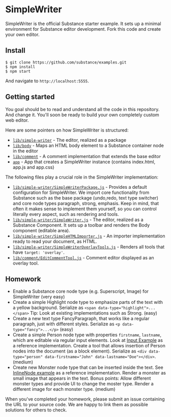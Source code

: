 # SimpleWriter

SimpleWriter is the official Substance starter example. It sets up a minimal environment for Substance editor development. Fork this code and create your own editor.

## Install

```
$ git clone https://github.com/substance/examples.git
$ npm install
$ npm start
```

And navigate to `http://localhost:5555`.

## Getting started

You goal should be to read and understand all the code in this repository. And change it. You'll soon be ready to build your own completely custom web editor.

Here are some pointers on how SimpleWriter is structured:

- [`lib/simple-writer`](lib/simple-writer) - The editor, realized as a package
- [`lib/body`](lib/body) - Maps an HTML body element to a Substance container node in the editor
- [`lib/comment`](lib/comment) - A comment implementation that extends the base editor
- [`app`](app) - App that creates a SimpleWriter instance (contains index.html, app.js and app.css)

The following files play a crucial role in the SimpleWriter implementation:

- [`lib/simple-writer/SimpleWriterPackage.js`](lib/simple-writer/SimpleWriterPackage.js) - Provides a default configuration for SimpleWriter. We import core functionality from Substance such as the base package (undo,redo, text type switcher) and core node types paragraph, strong, emphasis. Keep in mind, that often it makes sense to implement them yourself, so you can control literally every aspect, such as rendering and tools.
- [`lib/simple-writer/SimpleWriter.js`](lib/simple-writer/SimpleWriter.js) - The editor, realized as a Substance Component. It sets up a toolbar and renders the Body component (editable area).
- [`lib/simple-writer/SimpleHTMLImporter.js`](lib/simple-writer/SimpleHTMLImporter.js) - An importer implementation ready to read your document, as HTML.
- [`lib/simple-writer/SimpleWriterOverlayTools.js`](lib/simple-writer/SimpleWriterOverlayTools.js) - Renders all tools that have `target: 'overlay'`.
- [`lib/comment/EditCommentTool.js`](lib/comment/EditCommentTool.js) - Comment editor displayed as an overlay tool.

## Homework

- Enable a Substance core node type (e.g. Superscript, Image) for SimpleWriter (very easy)
- Create a simple Highlight node type to emphasize parts of the text with a yellow background. Serialize as `<span data-type="highlight">...</span>` Tip: Look at existing implementations such as Strong. (easy)
- Create a new text type FancyParagraph, that works like a regular paragraph, just with different styles. Serialize as `<p data-type="fancy">...</p>` (easy)
- Create a simple Person node type with properties `firstname`, `lastname`, which are editable via regular input elements. Look at [Input Example](https://github.com/substance/examples/blob/v1.0.0-beta.5/input) as a reference implementation. Create a tool that allows insertion of Person nodes into the document (as a block element). Serialize as `<div data-type="person" data-firstname="John" data-lastname="Doe"></div>`. (medium)
- Create new Monster node type that can be inserted inside the text. See [InlineNode example](https://github.com/substance/examples/blob/v1.0.0-beta.5/inline-node) as a reference implementation. Render a monster as small image that appears in the text. Bonus points: Allow different monster types and provide UI to change the moster type. Render a different image for each monster type. (medium)

When you've completed your homework, please submit an issue containing the URL to your source code. We are happy to link them as possible solutions for others to check.
